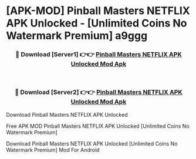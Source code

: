 # [APK-MOD] Pinball Masters NETFLIX APK Unlocked - [Unlimited Coins No Watermark Premium] a9ggg



<div align="center">
<h3>🔴 Download [Server1] 👉👉 <a href="https://momento.my/?title=Pinball_Masters_NETFLIX_APK_Unlocked">Pinball Masters NETFLIX APK Unlocked Mod Apk</a></h3><br>

<h3>🔴 Download [Server2] 👉👉 <a href="https://momento.my/?title=Pinball_Masters_NETFLIX_APK_Unlocked">Pinball Masters NETFLIX APK Unlocked Mod Apk</a></h3>
</div>



Download Pinball Masters NETFLIX APK Unlocked 

Free APK MOD Pinball Masters NETFLIX APK Unlocked [Unlimited Coins No Watermark Premium]

Download Pinball Masters NETFLIX APK Unlocked [Unlimited Coins No Watermark Premium] Mod For Android
